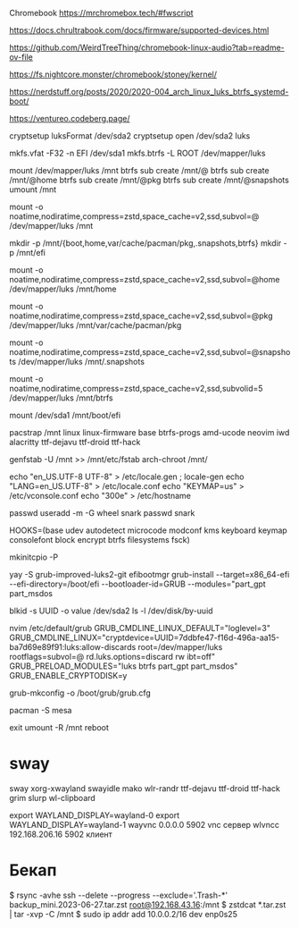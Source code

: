 Chromebook
https://mrchromebox.tech/#fwscript

https://docs.chrultrabook.com/docs/firmware/supported-devices.html

https://github.com/WeirdTreeThing/chromebook-linux-audio?tab=readme-ov-file

https://fs.nightcore.monster/chromebook/stoney/kernel/

https://nerdstuff.org/posts/2020/2020-004_arch_linux_luks_btrfs_systemd-boot/

https://ventureo.codeberg.page/


cryptsetup luksFormat /dev/sda2
cryptsetup open /dev/sda2 luks

mkfs.vfat -F32 -n EFI /dev/sda1
mkfs.btrfs -L ROOT /dev/mapper/luks

mount /dev/mapper/luks /mnt
btrfs sub create /mnt/@
btrfs sub create /mnt/@home
btrfs sub create /mnt/@pkg
btrfs sub create /mnt/@snapshots
umount /mnt

mount -o noatime,nodiratime,compress=zstd,space_cache=v2,ssd,subvol=@ /dev/mapper/luks /mnt

mkdir -p /mnt/{boot,home,var/cache/pacman/pkg,.snapshots,btrfs}
mkdir -p /mnt/efi

mount -o noatime,nodiratime,compress=zstd,space_cache=v2,ssd,subvol=@home /dev/mapper/luks /mnt/home

mount -o noatime,nodiratime,compress=zstd,space_cache=v2,ssd,subvol=@pkg /dev/mapper/luks /mnt/var/cache/pacman/pkg

mount -o noatime,nodiratime,compress=zstd,space_cache=v2,ssd,subvol=@snapshots /dev/mapper/luks /mnt/.snapshots

mount -o noatime,nodiratime,compress=zstd,space_cache=v2,ssd,subvolid=5 /dev/mapper/luks /mnt/btrfs

mount /dev/sda1 /mnt/boot/efi

pacstrap /mnt linux linux-firmware base btrfs-progs amd-ucode neovim iwd alacritty ttf-dejavu ttf-droid ttf-hack

genfstab -U /mnt >> /mnt/etc/fstab
arch-chroot /mnt/

echo "en_US.UTF-8 UTF-8" > /etc/locale.gen ; locale-gen
echo "LANG=en_US.UTF-8" > /etc/locale.conf
echo "KEYMAP=us" > /etc/vconsole.conf
echo "300e" > /etc/hostname

passwd
useradd -m -G wheel snark
passwd snark

HOOKS=(base udev autodetect microcode modconf kms keyboard keymap consolefont block encrypt btrfs filesystems fsck)

mkinitcpio -P

yay -S grub-improved-luks2-git efibootmgr
grub-install --target=x86_64-efi --efi-directory=/boot/efi --bootloader-id=GRUB --modules="part_gpt part_msdos

blkid -s UUID -o value /dev/sda2
ls -l /dev/disk/by-uuid

nvim /etc/default/grub
GRUB_CMDLINE_LINUX_DEFAULT="loglevel=3"
GRUB_CMDLINE_LINUX="cryptdevice=UUID=7ddbfe47-f16d-496a-aa15-ba7d69e89f91:luks:allow-discards root=/dev/mapper/luks rootflags=subvol=@ rd.luks.options=discard rw ibt=off"
GRUB_PRELOAD_MODULES="luks btrfs part_gpt part_msdos"
GRUB_ENABLE_CRYPTODISK=y

grub-mkconfig -o /boot/grub/grub.cfg

pacman -S mesa

exit
umount -R /mnt
reboot

# sway

sway xorg-xwayland swayidle mako wlr-randr
ttf-dejavu ttf-droid ttf-hack
grim slurp wl-clipboard


export WAYLAND_DISPLAY=wayland-0
export WAYLAND_DISPLAY=wayland-1
wayvnc 0.0.0.0 5902 vnc сервер
wlvncc 192.168.206.16 5902 клиент

# Бекап
$ rsync -avhe ssh --delete --progress --exclude='.Trash-*' backup_mini.2023-06-27.tar.zst root@192.168.43.16:/mnt
$ zstdcat *.tar.zst | tar -xvp -C /mnt
$ sudo ip addr add 10.0.0.2/16 dev enp0s25



